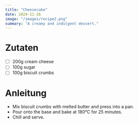```yaml
---
title: "Cheesecake"
date: 2024-11-26
image: "/images/recipe2.png"
summary: "A creamy and indulgent dessert."
---
```

# Zutaten
- [ ] 200g cream cheese
- [ ] 100g sugar
- [ ] 100g biscuit crumbs

# Anleitung
- Mix biscuit crumbs with melted butter and press into a pan. 
- Pour onto the base and bake at 180°C for 25 minutes.
- Chill and serve.
